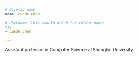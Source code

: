 ```yaml
---
# Display name
name: Lunde Chen

# Username (this should match the folder name)
ta:
- Lunde Chen

---
```


Assistant professor in Computer Science at Shanghai University.
